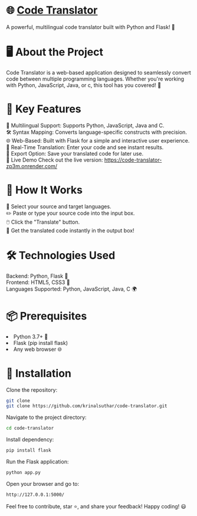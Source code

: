 # 🌐 [Code Translator](https://code-translator-zp3m.onrender.com/)
A powerful, multilingual code translator built with Python and Flask! 🚀

# 🖥️ About the Project
Code Translator is a web-based application designed to seamlessly convert code between multiple programming languages. Whether you're working with Python, JavaScript, Java, or c, this tool has you covered! 🎉

# 🔑 Key Features
🌟 Multilingual Support: Supports Python, JavaScript, Java and C.<br/>
🛠️ Syntax Mapping: Converts language-specific constructs with precision.<br/>
🌐 Web-Based: Built with Flask for a simple and interactive user experience.<br/>
📄 Real-Time Translation: Enter your code and see instant results.<br/>
💾 Export Option: Save your translated code for later use.<br/>
🚀 Live Demo
Check out the live version: https://code-translator-zp3m.onrender.com/

# 🔄 How It Works
🌟 Select your source and target languages.<br/>
✏️ Paste or type your source code into the input box.<br/>
🖱️ Click the "Translate" button.<br/>
🎉 Get the translated code instantly in the output box!<br/>

# 🛠️ Technologies Used
Backend: Python, Flask 🐍<br/>
Frontend: HTML5, CSS3 🎨<br/>
Languages Supported: Python, JavaScript, Java, C 🌍

# 📦 Prerequisites
<li>Python 3.7+ 🐍</li>
<li>Flask (pip install flask)</li>
<li>Any web browser 🌐</li>

# 📝 Installation
Clone the repository:
```bash
git clone 
git clone https://github.com/krinalsuthar/code-translator.git
```

Navigate to the project directory:
```bash
cd code-translator
```

Install dependency:
```bash
pip install flask
```

Run the Flask application:
```bash
python app.py
```

Open your browser and go to:
```bash
http://127.0.0.1:5000/
```

Feel free to contribute, star ⭐, and share your feedback! Happy coding! 😃
